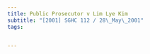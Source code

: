 ```yaml
---
title: Public Prosecutor v Lim Lye Kim 
subtitle: "[2001] SGHC 112 / 28\_May\_2001"
tags:


---
```


